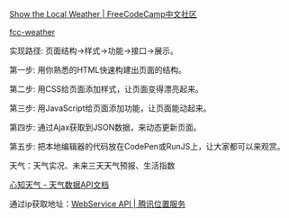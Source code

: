 [Show the Local Weather | FreeCodeCamp中文社区](https://freecodecamp.cn/challenges/show-the-local-weather)

[fcc-weather](https://codepen.io/huluoyang/full/bedeBR/)

实现路径: 页面结构->样式->功能->接口->展示。

第一步: 用你熟悉的HTML快速构建出页面的结构。

第二步: 用CSS给页面添加样式，让页面变得漂亮起来。

第三步: 用JavaScript给页面添加功能，让页面能动起来。

第四步: 通过Ajax获取到JSON数据，来动态更新页面。

第五步: 把本地编辑器的代码放在CodePen或RunJS上，让大家都可以来观赏。

天气：天气实况、未来三天天气预报、生活指数

[心知天气 - 天气数据API文档](https://www.seniverse.com/doc)

通过ip获取地址：[WebService API | 腾讯位置服务](https://lbs.qq.com/webservice_v1/guide-ip.html)

